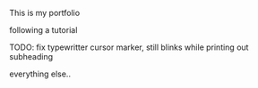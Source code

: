 This is my portfolio

following a tutorial


TODO:
fix typewritter cursor marker, still blinks while printing out subheading

everything else..
